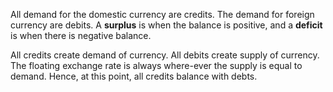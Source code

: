 All demand for the domestic currency are credits. The demand for foreign currency are debits. A **surplus** is when the balance is positive, and a **deficit** is when there is negative balance.

All credits create demand of currency. All debits create supply of currency. The floating exchange rate is always where-ever the supply is equal to demand. Hence, at this point, all credits balance with debts.
